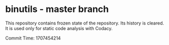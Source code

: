 # binutils - master branch

This repository contains frozen state of the repository.
Its history is cleared. It is used only for static code
analysis with Codacy.

Commit Time: 1707454214